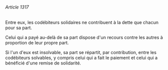 ###### Article 1317

Entre eux, les codébiteurs solidaires ne contribuent à la dette que chacun pour sa part.

Celui qui a payé au-delà de sa part dispose d'un recours contre les autres à proportion de leur propre part.

Si l'un d'eux est insolvable, sa part se répartit, par contribution, entre les codébiteurs solvables, y compris celui qui a fait le paiement et celui qui a bénéficié d'une remise de solidarité.

